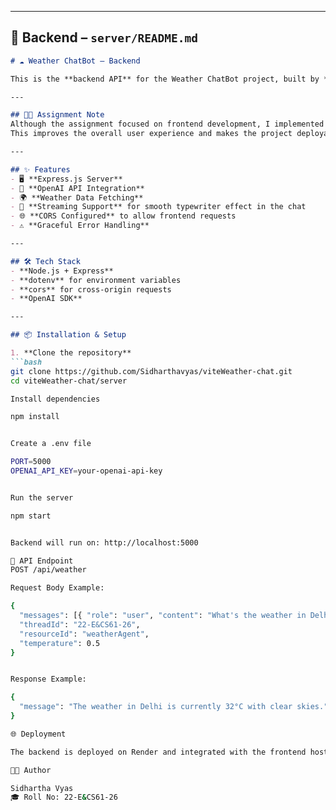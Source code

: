 
---

## 📄 **Backend – `server/README.md`**

```markdown
# ☁️ Weather ChatBot – Backend

This is the **backend API** for the Weather ChatBot project, built by **Sidhartha Vyas** (Roll No: **22-E&CS61-26**).

---

## 🧑‍🎓 Assignment Note
Although the assignment focused on frontend development, I implemented this lightweight backend so that the chatbot works with **real weather data** and **AI-powered responses**.  
This improves the overall user experience and makes the project deployable.

---

## ✨ Features
- 🖥️ **Express.js Server**
- 🔑 **OpenAI API Integration**
- 🌍 **Weather Data Fetching**
- 🔄 **Streaming Support** for smooth typewriter effect in the chat
- 🌐 **CORS Configured** to allow frontend requests
- ⚠️ **Graceful Error Handling**

---

## 🛠️ Tech Stack
- **Node.js + Express**
- **dotenv** for environment variables
- **cors** for cross-origin requests
- **OpenAI SDK**

---

## 📦 Installation & Setup

1. **Clone the repository**
```bash
git clone https://github.com/Sidharthavyas/viteWeather-chat.git
cd viteWeather-chat/server

Install dependencies

npm install


Create a .env file

PORT=5000
OPENAI_API_KEY=your-openai-api-key


Run the server

npm start


Backend will run on: http://localhost:5000

📡 API Endpoint
POST /api/weather

Request Body Example:

{
  "messages": [{ "role": "user", "content": "What's the weather in Delhi?" }],
  "threadId": "22-E&CS61-26",
  "resourceId": "weatherAgent",
  "temperature": 0.5
}


Response Example:

{
  "message": "The weather in Delhi is currently 32°C with clear skies."
}

🌐 Deployment

The backend is deployed on Render and integrated with the frontend hosted on Netlify.

👨‍💻 Author

Sidhartha Vyas
🎓 Roll No: 22-E&CS61-26